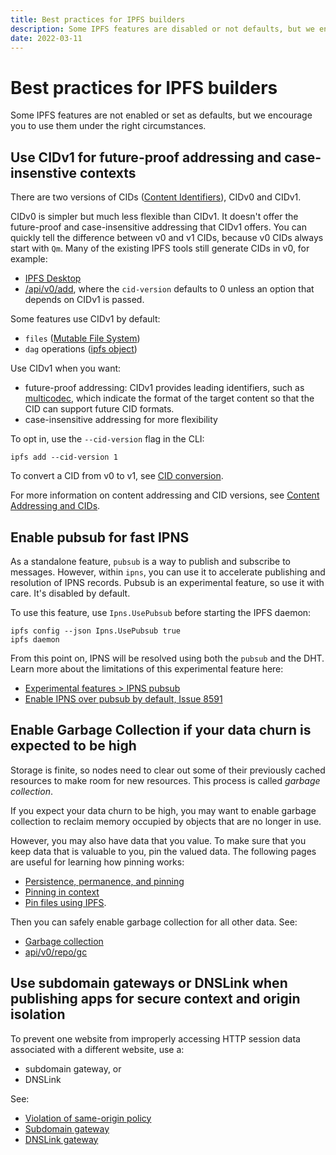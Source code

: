 ```yaml
---
title: Best practices for IPFS builders
description: Some IPFS features are disabled or not defaults, but we encourage their use under the right circumstances. We list them here for easy access by busy builders.
date: 2022-03-11
---
```


# Best practices for IPFS builders

Some IPFS features are not enabled or set as defaults, but we encourage you to use them under the right circumstances.

## Use CIDv1 for future-proof addressing and case-insenstive contexts

There are two versions of CIDs ([Content Identifiers](../concepts/content-addressing/)), CIDv0 and CIDv1.

CIDv0 is simpler but much less flexible than CIDv1. It doesn't offer the future-proof and case-insensitive addressing that CIDv1 offers. You can quickly tell the difference between v0 and v1 CIDs, because v0 CIDs always start with `Qm`. Many of the existing IPFS tools still generate CIDs in v0, for example:

- [IPFS Desktop](../install/ipfs-desktop/#ipfs-desktop)
- [/api/v0/add](..//reference/http/api/#api-v0-add), where the `cid-version` defaults to 0 unless an option that depends on CIDv1 is passed.

Some features use CIDv1 by default:

- `files` ([Mutable File System](../concepts/file-systems/#mutable-file-system-mfs))
- `dag` operations ([ipfs object](https://docs.ipfs.io/reference/cli/#ipfs-dag))

Use CIDv1 when you want:

- future-proof addressing: CIDv1 provides leading identifiers, such as [multicodec](https://github.com/multiformats/multicodec), which indicate the format of the target content so that the CID can support future CID formats.
- case-insensitive addressing for more flexibility

To opt in, use the `--cid-version` flag in the CLI:

```shell
ipfs add --cid-version 1
```

To convert a CID from v0 to v1, see [CID conversion](https://docs.ipfs.io/concepts/content-addressing/#cid-conversion).

For more information on content addressing and CID versions, see [Content Addressing and CIDs](../concepts/content-addressing/#content-addressing-and-cids).

## Enable pubsub for fast IPNS

As a standalone feature, `pubsub` is a way to publish and subscribe to messages. However, within `ipns`, you can use it to accelerate  publishing and resolution of IPNS records. Pubsub is an experimental feature, so use it with care. It's disabled by default.

To use this feature, use `Ipns.UsePubsub` before starting the IPFS daemon:

```shell
ipfs config --json Ipns.UsePubsub true
ipfs daemon
```

From this point on, IPNS will be resolved using both the `pubsub` and the DHT. Learn more about the limitations of this experimental feature here: 

- [Experimental features > IPNS pubsub](https://github.com/ipfs/go-ipfs/blob/master/docs/experimental-features.md#ipns-pubsub)
- [Enable IPNS over pubsub by default, Issue 8591](https://github.com/ipfs/go-ipfs/issues/8591)

## Enable Garbage Collection if your data churn is expected to be high

Storage is finite, so nodes need to clear out some of their previously cached resources to make room for new resources. This process is called _garbage collection_.

If you expect your data churn to be high, you may want to enable garbage collection to reclaim memory occupied by objects that are no longer in use.

However, you may also have data that you value. To make sure that you keep data that is valuable to you, pin the valued data. The following pages are useful for learning how pinning works:

- [Persistence, permanence, and pinning](../concepts/persistence/#persistence-permanence-and-pinning)
- [Pinning in context](../concepts/persistence/#pinning-in-context)
- [Pin files using IPFS](../how-to/pin-files/#three-kinds-of-pins).

Then you can safely enable garbage collection for all other data. See:

- [Garbage collection](../concepts/persistence/#garbage-collection)
- [api/v0/repo/gc](../reference/http/api/#api-v0-repo-gc)

## Use subdomain gateways or DNSLink when publishing apps for secure context and origin isolation

To prevent one website from improperly accessing HTTP session data associated with a different website, use a:

- subdomain gateway, or
- DNSLink

See:

- [Violation of same-origin policy](../concepts/ipfs-gateway/#limitations-and-potential-workarounds)
- [Subdomain gateway](../how-to/address-ipfs-on-web/#subdomain-gateway)
- [DNSLink gateway](../how-to/address-ipfs-on-web/#http-gateways)

